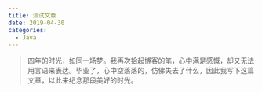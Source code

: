 ```yaml
---
title: 测试文章
date: 2019-04-30
categories:
  - Java
---
```


> 四年的时光，如同一场梦。我再次拾起博客的笔，心中满是感慨，却又无法用言语来表达。毕业了，心中空落落的，仿佛失去了什么，因此我写下这篇文章，以此来纪念那段美好的时光。
